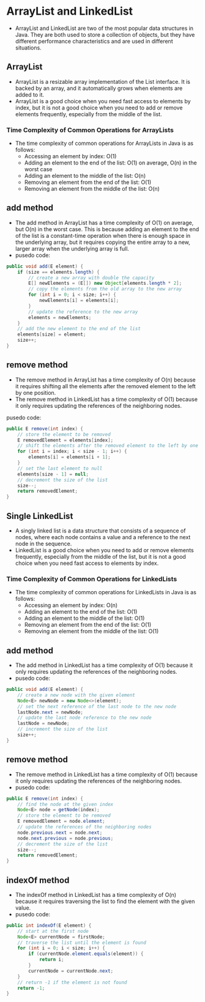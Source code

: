 # ArrayList and LinkedList
- ArrayList and LinkedList are two of the most popular data structures in Java. They are both used to store a collection of objects, but they have different performance characteristics and are used in different situations.

## ArrayList
- ArrayList is a resizable array implementation of the List interface. It is backed by an array, and it automatically grows when elements are added to it.
- ArrayList is a good choice when you need fast access to elements by index, but it is not a good choice when you need to add or remove elements frequently, especially from the middle of the list.

### Time Complexity of Common Operations for ArrayLists
- The time complexity of common operations for ArrayLists in Java is as follows:
    - Accessing an element by index: O(1)
    - Adding an element to the end of the list: O(1) on average, O(n) in the worst case
    - Adding an element to the middle of the list: O(n)
    - Removing an element from the end of the list: O(1)
    - Removing an element from the middle of the list: O(n)

## add method
- The add method in ArrayList has a time complexity of O(1) on average, but O(n) in the worst case. This is because adding an element to the end of the list is a constant-time operation when there is enough space in the underlying array, but it requires copying the entire array to a new, larger array when the underlying array is full.
- pusedo code:
```java
public void add(E element) {
    if (size == elements.length) {
        // create a new array with double the capacity
        E[] newElements = (E[]) new Object[elements.length * 2];
        // copy the elements from the old array to the new array
        for (int i = 0; i < size; i++) {
            newElements[i] = elements[i];
        }
        // update the reference to the new array
        elements = newElements;
    }
    // add the new element to the end of the list
    elements[size] = element;
    size++;
}
```


## remove method
- The remove method in ArrayList has a time complexity of O(n) because it requires shifting all the elements after the removed element to the left by one position.
- The remove method in LinkedList has a time complexity of O(1) because it only requires updating the references of the neighboring nodes.

pusedo code:
```java
public E remove(int index) {
    // store the element to be removed
    E removedElement = elements[index];
    // shift the elements after the removed element to the left by one position
    for (int i = index; i < size - 1; i++) {
        elements[i] = elements[i + 1];
    }
    // set the last element to null
    elements[size - 1] = null;
    // decrement the size of the list
    size--;
    return removedElement;
}
```

## Single LinkedList
- A singly linked list is a data structure that consists of a sequence of nodes, where each node contains a value and a reference to the next node in the sequence.
- LinkedList is a good choice when you need to add or remove elements frequently, especially from the middle of the list, but it is not a good choice when you need fast access to elements by index.

### Time Complexity of Common Operations for LinkedLists
- The time complexity of common operations for LinkedLists in Java is as follows:
    - Accessing an element by index: O(n)
    - Adding an element to the end of the list: O(1)
    - Adding an element to the middle of the list: O(1)
    - Removing an element from the end of the list: O(1)
    - Removing an element from the middle of the list: O(1)

## add method
- The add method in LinkedList has a time complexity of O(1) because it only requires updating the references of the neighboring nodes.
- pusedo code:
```java
public void add(E element) {
    // create a new node with the given element
    Node<E> newNode = new Node<>(element);
    // set the next reference of the last node to the new node
    lastNode.next = newNode;
    // update the last node reference to the new node
    lastNode = newNode;
    // increment the size of the list
    size++;
}
```

## remove method
- The remove method in LinkedList has a time complexity of O(1) because it only requires updating the references of the neighboring nodes.
- pusedo code:
```java
public E remove(int index) {
    // find the node at the given index
    Node<E> node = getNode(index);
    // store the element to be removed
    E removedElement = node.element;
    // update the references of the neighboring nodes
    node.previous.next = node.next;
    node.next.previous = node.previous;
    // decrement the size of the list
    size--;
    return removedElement;
}
```
## indexOf method

- The indexOf method in LinkedList has a time complexity of O(n) because it requires traversing the list to find the element with the given value.
- pusedo code:
```java
public int indexOf(E element) {
    // start at the first node
    Node<E> currentNode = firstNode;
    // traverse the list until the element is found
    for (int i = 0; i < size; i++) {
        if (currentNode.element.equals(element)) {
            return i;
        }
        currentNode = currentNode.next;
    }
    // return -1 if the element is not found
    return -1;
}
```
